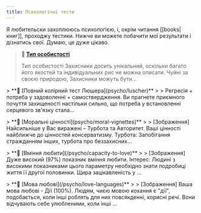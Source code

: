 ```yaml
---
title: Психологічні тести
---
```


Я любительски захоплююсь психологією, і, окрім читання [[books|книг]], проходжу тестики. Нижче ви можете побачити мої результати і дізнатись свої. Думаю, це дуже цікаво.

> **🌈 [Тип особистості](/psycho/personality-type)**
>
> Тип особистості Захисники досить унікальний, оскільки багато його якостей та індивідуальних рис не можна описати. Чуйні за своєю природою, Захисники можуть бути...
<p></p>
> **🌈 [Повний колірний тест Люшера](psycho/luscher)**
> 
> Регресія + потреба у задоволенні + самоствердження. Ви прагнете приємного почуття захищеності настільки сильно, що потреба у встановленні серцевого зв'язку стала...
<p></p>
> **🌈 [Моральні цінності](psycho/moral-vignettes)**
> 
> [Зображення] Найсильніше у Вас виражені – Турбота та Авторитет. Ваші цінності найближче до цінностей консерватизму. Турбота: Запобігання стражданням інших, турбота про беззахисних...
<p></p>
> **🌈 [Вміння любити](/psycho/capacity-to-love)**
> 
> [Зображення] Дуже високий (97%) показник вміння любити. Інтерес: Людині з високими показниками цього параметру необхідно знати подробиці життя її другої половинки. Щира зацікавленість у ...
<p></p>
> **🌈 [Мова любові](/psycho/love-languages)**
> 
> [Зображення] Ваша мова любові - Дії (100%). Людям, чиєю мовою кохання є "дії", подобається, коли інші роблять для них повсякденні, корисні речі. Вони відчувають себе улюбленими, коли інші ...
